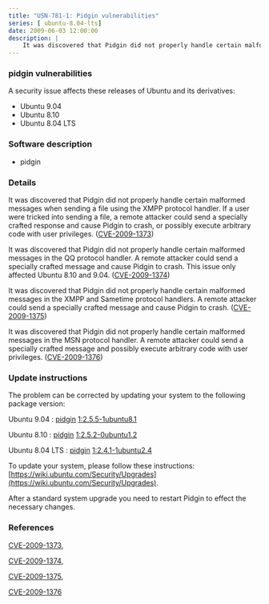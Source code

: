 ```yaml
---
title: "USN-781-1: Pidgin vulnerabilities"
series: [ ubuntu-8.04-lts]
date: 2009-06-03 12:00:00
description: |
    It was discovered that Pidgin did not properly handle certain malformed messages when sending a file using the XMPP protocol handler. If a user were tricked into sending a file, a remote attacker could send a specially crafted response and cause Pidgin to crash, or possibly execute arbitrary code with user privileges. ([CVE-2009-1373](http://people.ubuntu.com/~ubuntu-security/cve/CVE-2009-1373))
--- 
```

 
 


### pidgin vulnerabilities

A security issue affects these releases of Ubuntu and its derivatives:

* Ubuntu 9.04
* Ubuntu 8.10
* Ubuntu 8.04 LTS

### Software description

* pidgin 

### Details

It was discovered that Pidgin did not properly handle certain malformed messages when sending a file using the XMPP protocol handler. If a user were tricked into sending a file, a remote attacker could send a specially crafted response and cause Pidgin to crash, or possibly execute arbitrary code with user privileges. ([CVE-2009-1373](http://people.ubuntu.com/~ubuntu-security/cve/CVE-2009-1373))

It was discovered that Pidgin did not properly handle certain malformed messages in the QQ protocol handler. A remote attacker could send a specially crafted message and cause Pidgin to crash. This issue only affected Ubuntu 8.10 and 9.04. ([CVE-2009-1374](http://people.ubuntu.com/~ubuntu-security/cve/CVE-2009-1374))

It was discovered that Pidgin did not properly handle certain malformed messages in the XMPP and Sametime protocol handlers. A remote attacker could send a specially crafted message and cause Pidgin to crash. ([CVE-2009-1375](http://people.ubuntu.com/~ubuntu-security/cve/CVE-2009-1375))

It was discovered that Pidgin did not properly handle certain malformed messages in the MSN protocol handler. A remote attacker could send a specially crafted message and possibly execute arbitrary code with user privileges. ([CVE-2009-1376](http://people.ubuntu.com/~ubuntu-security/cve/CVE-2009-1376)) 

### Update instructions

The problem can be corrected by updating your system to the following package version:

Ubuntu 9.04
 : [pidgin](https://launchpad.net/ubuntu/+source/pidgin) <span> [1:2.5.5-1ubuntu8.1](https://launchpad.net/ubuntu/+source/pidgin/1:2.5.5-1ubuntu8.1) </span> 

Ubuntu 8.10
 : [pidgin](https://launchpad.net/ubuntu/+source/pidgin) <span> [1:2.5.2-0ubuntu1.2](https://launchpad.net/ubuntu/+source/pidgin/1:2.5.2-0ubuntu1.2) </span> 

Ubuntu 8.04 LTS
 : [pidgin](https://launchpad.net/ubuntu/+source/pidgin) <span> [1:2.4.1-1ubuntu2.4](https://launchpad.net/ubuntu/+source/pidgin/1:2.4.1-1ubuntu2.4) </span> 

To update your system, please follow these instructions: [https://wiki.ubuntu.com/Security/Upgrades](https://wiki.ubuntu.com/Security/Upgrades).

After a standard system upgrade you need to restart Pidgin to effect the necessary changes. 

### References

 
 [CVE-2009-1373](http://people.ubuntu.com/~ubuntu-security/cve/CVE-2009-1373), 

 [CVE-2009-1374](http://people.ubuntu.com/~ubuntu-security/cve/CVE-2009-1374), 

 [CVE-2009-1375](http://people.ubuntu.com/~ubuntu-security/cve/CVE-2009-1375), 

 [CVE-2009-1376](http://people.ubuntu.com/~ubuntu-security/cve/CVE-2009-1376)
 

